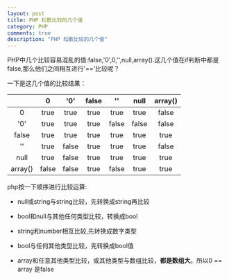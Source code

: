 ```yaml
---
layout: post
title: PHP 松散比较的几个值
category: PHP
comments: true
description: "PHP 松散比较的几个值"
---
```



PHP中几个比较容易混乱的值:false,'0',0,'',null,array().这几个值在if判断中都是false,那么他们之间相互进行'=='比较呢？


一下是这几个值的比较结果：


|       | 0    | '0'   | false | ''    | null     | array() |
|:----:|:--:|:----:|:--:|:--:|:--:|:--:|
0       | true | true  | true  | true  | true | false
'0'     | true | true  | true  | false | false    | false
false   | true | true  | true  | true  | true     | true
''      | true | false | true  | true  | true    | false
null    | true | false | true  | true | true     | true
array() | false | false | true  | false | true    | true



php按一下顺序进行比较运算:

*   null或string与string比较，先转换成string再比较

*   bool和null与其他任何类型比较，转换成bool

*   string和number相互比较,先转换成数字类型

*   bool与任何其他类型比较，先转换成bool值

*   array和任意其他类型比较，或其他类型与数组比较，**都是数组大**。所以0 == array 是false


